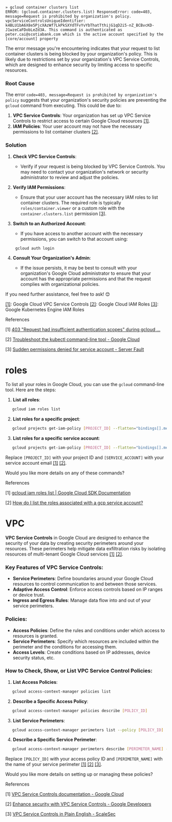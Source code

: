 
```
» gcloud container clusters list                            
ERROR: (gcloud.container.clusters.list) ResponseError: code=403, message=Request is prohibited by organization's policy. vpcServiceControlsUniqueIdentifier: k4BLU1bA6X8e5PjcXAzWf7LkPkSXYdTFvYvYbThatTthijG1qD2i5-nZ_BCBvcKD-J1wzeCaFDobLeZd3A. This command is authenticated as peter.cai@scotiabank.com which is the active account specified by the [core/account] property
```


The error message you're encountering indicates that your request to list container clusters is being blocked by your organization's policy. This is likely due to restrictions set by your organization's VPC Service Controls, which are designed to enhance security by limiting access to specific resources.

### **Root Cause**

The error `code=403, message=Request is prohibited by organization's policy` suggests that your organization's security policies are preventing the `gcloud` command from executing. This could be due to:

1. **VPC Service Controls**: Your organization has set up VPC Service Controls to restrict access to certain Google Cloud resources [[1]](https://stackoverflow.com/questions/35928534/403-request-had-insufficient-authentication-scopes-during-gcloud-container-clu).
2. **IAM Policies**: Your user account may not have the necessary permissions to list container clusters [[2]](https://cloud.google.com/kubernetes-engine/docs/troubleshooting/kubectl).

### **Solution**

1. **Check VPC Service Controls**:
    
    - Verify if your request is being blocked by VPC Service Controls. You may need to contact your organization's network or security administrator to review and adjust the policies.
2. **Verify IAM Permissions**:
    
    - Ensure that your user account has the necessary IAM roles to list container clusters. The required role is typically `roles/container.viewer` or a custom role with the `container.clusters.list` permission [[3]](https://serverfault.com/questions/1044638/sudden-permissions-denied-for-service-account).
3. **Switch to an Authorized Account**:
    
    - If you have access to another account with the necessary permissions, you can switch to that account using:
    
    ```bash
     gcloud auth login
    ```
    
4. **Consult Your Organization's Admin**:
    
    - If the issue persists, it may be best to consult with your organization's Google Cloud administrator to ensure that your account has the appropriate permissions and that the request complies with organizational policies.

If you need further assistance, feel free to ask! 😊

[[1]](https://stackoverflow.com/questions/35928534/403-request-had-insufficient-authentication-scopes-during-gcloud-container-clu): Google Cloud VPC Service Controls [[2]](https://cloud.google.com/kubernetes-engine/docs/troubleshooting/kubectl): Google Cloud IAM Roles [[3]](https://serverfault.com/questions/1044638/sudden-permissions-denied-for-service-account): Google Kubernetes Engine IAM Roles

  
References

[1] [403 "Request had insufficient authentication scopes" during gcloud ...](https://stackoverflow.com/questions/35928534/403-request-had-insufficient-authentication-scopes-during-gcloud-container-clu)

[2] [Troubleshoot the kubectl command-line tool - Google Cloud](https://cloud.google.com/kubernetes-engine/docs/troubleshooting/kubectl)

[3] [Sudden permissions denied for service account - Server Fault](https://serverfault.com/questions/1044638/sudden-permissions-denied-for-service-account)



# roles

To list all your roles in Google Cloud, you can use the `gcloud` command-line tool. Here are the steps:

1. **List all roles**:

```sh
   gcloud iam roles list
```

2. **List roles for a specific project**:

```sh
   gcloud projects get-iam-policy [PROJECT_ID] --flatten="bindings[].members" --format="table(bindings.role)"
```

3. **List roles for a specific service account**:

```sh
   gcloud projects get-iam-policy [PROJECT_ID] --flatten="bindings[].members" --format="table(bindings.role)" --filter="bindings.members:[SERVICE_ACCOUNT]"
```

Replace `[PROJECT_ID]` with your project ID and `[SERVICE_ACCOUNT]` with your service account email [[1]](https://cloud.google.com/sdk/gcloud/reference/iam/roles/list) [[2]](https://stackoverflow.com/questions/47006062/how-do-i-list-the-roles-associated-with-a-gcp-service-account).

Would you like more details on any of these commands?

  
References

[1] [gcloud iam roles list | Google Cloud SDK Documentation](https://cloud.google.com/sdk/gcloud/reference/iam/roles/list)

[2] [How do I list the roles associated with a gcp service account?](https://stackoverflow.com/questions/47006062/how-do-i-list-the-roles-associated-with-a-gcp-service-account)

# VPC

**VPC Service Controls** in Google Cloud are designed to enhance the security of your data by creating security perimeters around your resources. These perimeters help mitigate data exfiltration risks by isolating resources of multi-tenant Google Cloud services [[1]](https://cloud.google.com/vpc-service-controls/docs/) [[2]](https://developers.google.com/workspace/cloud-search/docs/guides/implement-vpc-service-controls).

### Key Features of VPC Service Controls:

- **Service Perimeters**: Define boundaries around your Google Cloud resources to control communication to and between those services.
- **Adaptive Access Control**: Enforce access controls based on IP ranges or device trust.
- **Ingress and Egress Rules**: Manage data flow into and out of your service perimeters.

### Policies:

- **Access Policies**: Define the rules and conditions under which access to resources is granted.
- **Service Perimeters**: Specify which resources are included within the perimeter and the conditions for accessing them.
- **Access Levels**: Create conditions based on IP addresses, device security status, etc.

### How to Check, Show, or List VPC Service Control Policies:

1. **List Access Policies**:

```sh
   gcloud access-context-manager policies list
```

2. **Describe a Specific Access Policy**:

```sh
   gcloud access-context-manager policies describe [POLICY_ID]
```

3. **List Service Perimeters**:

```sh
   gcloud access-context-manager perimeters list --policy [POLICY_ID]
```

4. **Describe a Specific Service Perimeter**:

```sh
   gcloud access-context-manager perimeters describe [PERIMETER_NAME] --policy [POLICY_ID]
```

Replace `[POLICY_ID]` with your access policy ID and `[PERIMETER_NAME]` with the name of your service perimeter [[1]](https://cloud.google.com/vpc-service-controls/docs/) [[2]](https://developers.google.com/workspace/cloud-search/docs/guides/implement-vpc-service-controls) [[3]](https://scalesec.com/blog/vpc-service-controls-in-plain-english/).

Would you like more details on setting up or managing these policies?

  
References

[1] [VPC Service Controls documentation - Google Cloud](https://cloud.google.com/vpc-service-controls/docs/)

[2] [Enhance security with VPC Service Controls - Google Developers](https://developers.google.com/workspace/cloud-search/docs/guides/implement-vpc-service-controls)

[3] [VPC Service Controls in Plain English - ScaleSec](https://scalesec.com/blog/vpc-service-controls-in-plain-english/)